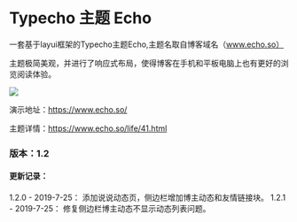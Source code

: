 # Typecho 主题 Echo

一套基于layui框架的Typecho主题Echo,主题名取自博客域名（www.echo.so）

主题极简美观，并进行了响应式布局，使得博客在手机和平板电脑上也有更好的浏览阅读体验。

![](https://www.echo.so/typecho-echo.png)

演示地址：https://www.echo.so/

主题详情：https://www.echo.so/life/41.html

### 版本：1.2

#### 更新记录：

1.2.0 - 2019-7-25： 添加说说动态页，侧边栏增加博主动态和友情链接块。
1.2.1 - 2019-7-25： 修复侧边栏博主动态不显示动态列表问题。
